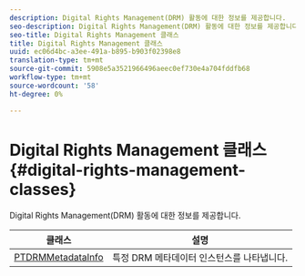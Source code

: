 ```yaml
---
description: Digital Rights Management(DRM) 활동에 대한 정보를 제공합니다.
seo-description: Digital Rights Management(DRM) 활동에 대한 정보를 제공합니다.
seo-title: Digital Rights Management 클래스
title: Digital Rights Management 클래스
uuid: ec06d4bc-a3ee-491a-b895-b903f02398e8
translation-type: tm+mt
source-git-commit: 5908e5a3521966496aeec0ef730e4a704fddfb68
workflow-type: tm+mt
source-wordcount: '58'
ht-degree: 0%

---
```



# Digital Rights Management 클래스{#digital-rights-management-classes}

Digital Rights Management(DRM) 활동에 대한 정보를 제공합니다.

| **클래스** | **설명** |
|---|---|
| [PTDRMMetadataInfo](https://help.adobe.com/en_US/primetime/api/psdk/appledoc/Classes/PTDRMMetadataInfo.html) | 특정 DRM 메타데이터 인스턴스를 나타냅니다. |
